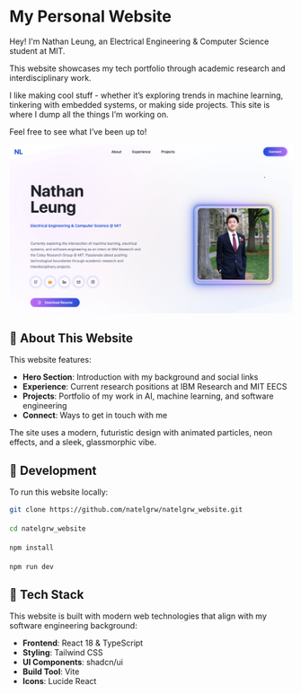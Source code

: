 # My Personal Website

Hey! I'm Nathan Leung, an Electrical Engineering & Computer Science student at MIT.

This website showcases my tech portfolio through academic research and interdisciplinary work.

I like making cool stuff - whether it’s exploring trends in machine learning, tinkering with embedded systems, or making side projects. This site is where I dump all the things I’m working on. 

Feel free to see what I’ve been up to!


![Website Preview](./public/images/website_prv.png)


## 🎷 About This Website

This website features:
- **Hero Section**: Introduction with my background and social links
- **Experience**: Current research positions at IBM Research and MIT EECS
- **Projects**: Portfolio of my work in AI, machine learning, and software engineering
- **Connect**: Ways to get in touch with me

The site uses a modern, futuristic design with animated particles, neon effects, and a sleek, glassmorphic vibe.

## 🏒 Development

To run this website locally:

```bash
git clone https://github.com/natelgrw/natelgrw_website.git

cd natelgrw_website

npm install

npm run dev
```

## 🦫 Tech Stack

This website is built with modern web technologies that align with my software engineering background:

- **Frontend**: React 18 & TypeScript
- **Styling**: Tailwind CSS
- **UI Components**: shadcn/ui
- **Build Tool**: Vite
- **Icons**: Lucide React
